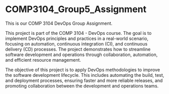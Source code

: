 # COMP3104_Group5_Assignment
This is our COMP 3104 DevOps Group Assignment.


This project is part of the COMP 3104 - DevOps course. The goal is to implement DevOps principles and practices in a real-world scenario, focusing on automation, continuous integration (CI), and continuous delivery (CD) processes. The project demonstrates how to streamline software development and operations through collaboration, automation, and efficient resource management.

The objective of this project is to apply DevOps methodologies to improve the software development lifecycle. This includes automating the build, test, and deployment processes, ensuring faster and more reliable releases, and promoting collaboration between the development and operations teams.